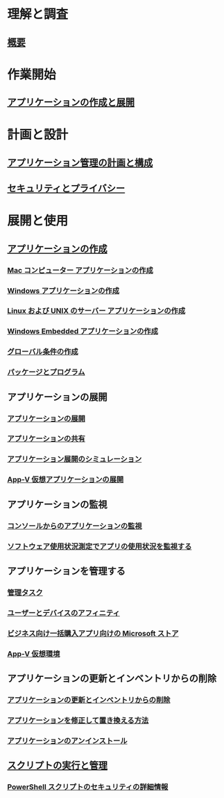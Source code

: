 # 理解と調査
## [概要](understand/introduction-to-application-management.md)

# 作業開始
## [アプリケーションの作成と展開](get-started/create-and-deploy-an-application.md)

# 計画と設計
## [アプリケーション管理の計画と構成](plan-design/plan-for-and-configure-application-management.md)
## [セキュリティとプライバシー](plan-design/security-and-privacy-for-application-management.md)

# 展開と使用

## [アプリケーションの作成](deploy-use/create-applications.md)
### [Mac コンピューター アプリケーションの作成](get-started/creating-mac-computer-applications.md)
### [Windows アプリケーションの作成](get-started/creating-windows-applications.md)
### [Linux および UNIX のサーバー アプリケーションの作成](get-started/creating-linux-and-unix-server-applications.md)
### [Windows Embedded アプリケーションの作成](get-started/creating-windows-embedded-applications.md)
### [グローバル条件の作成](deploy-use/create-global-conditions.md)
### [パッケージとプログラム](deploy-use/packages-and-programs.md)

## アプリケーションの展開
### [アプリケーションの展開](deploy-use/deploy-applications.md)
### [アプリケーションの共有](deploy-use/share-applications.md)
### [アプリケーション展開のシミュレーション](deploy-use/simulate-application-deployments.md)
### [App-V 仮想アプリケーションの展開](get-started/deploying-app-v-virtual-applications.md)

## アプリケーションの監視
### [コンソールからのアプリケーションの監視](deploy-use/monitor-applications-from-the-console.md)
### [ソフトウェア使用状況測定でアプリの使用状況を監視する](deploy-use/monitor-app-usage-with-software-metering.md)

## アプリケーションを管理する
### [管理タスク](deploy-use/management-tasks-applications.md)
### [ユーザーとデバイスのアフィニティ](deploy-use/link-users-and-devices-with-user-device-affinity.md)
### [ビジネス向け一括購入アプリ向けの Microsoft ストア](deploy-use/manage-apps-from-the-windows-store-for-business.md)
### [App-V 仮想環境](deploy-use/create-app-v-virtual-environments.md)

## アプリケーションの更新とインベントリからの削除
### [アプリケーションの更新とインベントリからの削除](deploy-use/update-and-retire-applications.md)
### [アプリケーションを修正して置き換える方法](deploy-use/revise-and-supersede-applications.md)
### [アプリケーションのアンインストール](deploy-use/uninstall-applications.md)

## [スクリプトの実行と管理](deploy-use/create-deploy-scripts.md)
### [PowerShell スクリプトのセキュリティの詳細情報](deploy-use/learn-script-security.md)
